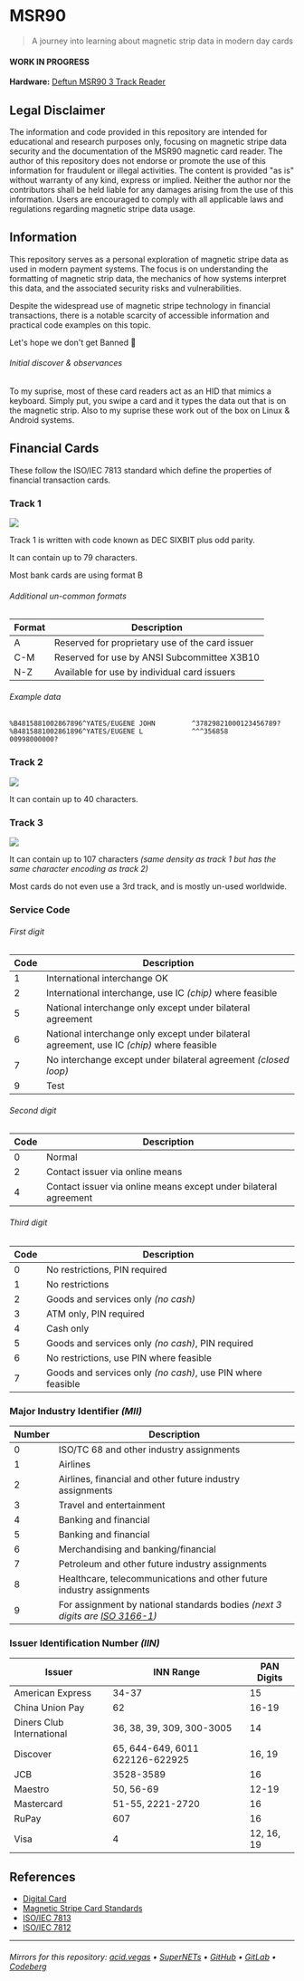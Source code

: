 # MSR90
> A journey into learning about magnetic strip data in modern day cards

#### WORK IN PROGRESS
**Hardware:** [Deftun MSR90 3 Track Reader](https://www.amazon.com/MSR90-Magnetic-Credit-Reader-Deftun/dp/B01DUB4GVO/)

## Legal Disclaimer
The information and code provided in this repository are intended for educational and research purposes only, focusing on magnetic stripe data security and the documentation of the MSR90 magnetic card reader. The author of this repository does not endorse or promote the use of this information for fraudulent or illegal activities. The content is provided "as is" without warranty of any kind, express or implied. Neither the author nor the contributors shall be held liable for any damages arising from the use of this information. Users are encouraged to comply with all applicable laws and regulations regarding magnetic stripe data usage.

## Information
This repository serves as a personal exploration of magnetic stripe data as used in modern payment systems. The focus is on understanding the formatting of magnetic strip data, the mechanics of how systems interpret this data, and the associated security risks and vulnerabilities.

Despite the widespread use of magnetic stripe technology in financial transactions, there is a notable scarcity of accessible information and practical code examples on this topic.

Let's hope we don't get Banned 🤷

###### Initial discover & observances
To my suprise, most of these card readers act as an HID that mimics a keyboard. Simply put, you swipe a card and it types the data out that is on the magnetic strip. Also to my suprise these work out of the box on Linux & Android systems.

## Financial Cards
These follow the ISO/IEC 7813 standard which define the properties of financial transaction cards.

### Track 1
![](./.screens/track1.png)

Track 1 is written with code known as DEC SIXBIT plus odd parity.

It can contain up to 79 characters.

Most bank cards are using format B

###### Additional un-common formats
| Format | Description                                     |
| ------ | ----------------------------------------------- |
| A      | Reserved for proprietary use of the card issuer |
| C-M    | Reserved for use by ANSI Subcommittee X3B10     |
| N-Z    | Available for use by individual card issuers    |

###### Example data
```
%B4815881002867896^YATES/EUGENE JOHN         ^37829821000123456789?
%B4815881002861896^YATES/EUGENE L            ^^^356858      00998000000? 
```

### Track 2
![](./.screens/track2.png)

It can contain up to 40 characters.

### Track 3
![](./.screens/track3.png)

It can contain up to 107 characters *(same density as track 1 but has the same character encoding as track 2)*

Most cards do not even use a 3rd track, and is mostly un-used worldwide.

### Service Code
###### First digit
| Code | Description                                                                                |
| ---- | ------------------------------------------------------------------------------------------ |
| 1    | International interchange OK                                                               |
| 2    | International interchange, use IC *(chip)* where feasible                                  |
| 5    | National interchange only except under bilateral agreement                                 |
| 6    | National interchange only except under bilateral agreement, use IC *(chip)* where feasible |
| 7    | No interchange except under bilateral agreement *(closed loop)*                            |
| 9    | Test                                                                                       |

###### Second digit
| Code | Description                                                                              |
| ---- | ---------------------------------------------------------------------------------------- |
| 0    | Normal                                                                                   |
| 2    | Contact issuer via online means                                                          |
| 4    | Contact issuer via online means except under bilateral agreement                         |

###### Third digit
| Code | Description                                                 |
| ---- | ----------------------------------------------------------- |
| 0    | No restrictions, PIN required                               |
| 1    | No restrictions                                             |
| 2    | Goods and services only *(no cash)*                         |
| 3    | ATM only, PIN required                                      |
| 4    | Cash only                                                   |
| 5    | Goods and services only *(no cash)*, PIN required           |
| 6    | No restrictions, use PIN where feasible                     |
| 7    | Goods and services only *(no cash)*, use PIN where feasible |

### Major Industry Identifier *(MII)*
| Number | Description                                                                                                              |
| ------ | ------------------------------------------------------------------------------------------------------------------------ |
| 0      | ISO/TC 68 and other industry assignments                                                                                 |
| 1      | Airlines                                                                                                                 |
| 2      | Airlines, financial and other future industry assignments                                                                |
| 3      | Travel and entertainment                                                                                                 |
| 4      | Banking and financial                                                                                                    |
| 5      | Banking and financial                                                                                                    |
| 6      | Merchandising and banking/financial                                                                                      |
| 7      | Petroleum and other future industry assignments                                                                          |
| 8      | Healthcare, telecommunications and other future industry assignments                                                     |
| 9      | For assignment by national standards bodies *(next 3 digits are [ISO 3166-1](https://en.wikipedia.org/wiki/ISO_3166-1))* |

### Issuer Identification Number *(IIN)*
| Issuer                    | INN Range                       | PAN Digits |
| ------------------------- | ------------------------------- | ---------- |
| American Express          | 34-37                           | 15         |
| China Union Pay           | 62                              | 16-19      |
| Diners Club International | 36, 38, 39, 309, 300-3005       | 14         |
| Discover                  | 65, 644-649, 6011 622126-622925 | 16, 19     |
| JCB                       | 3528-3589                       | 16         |
| Maestro                   | 50, 56-69                       | 12-19      |
| Mastercard                | 51-55, 2221-2720                | 16         |
| RuPay                     | 607                             | 16         |
| Visa                      | 4                               | 12, 16, 19 |

## References
- [Digital Card](https://en.wikipedia.org/wiki/Digital_card)
- [Magnetic Stripe Card Standards](https://www.magtek.com/content/documentationfiles/d99800004.pdf)
- [ISO/IEC 7813](https://en.wikipedia.org/wiki/ISO/IEC_7813)
- [ISO/IEC 7812](https://en.wikipedia.org/wiki/ISO/IEC_7812)
___

###### Mirrors for this repository: [acid.vegas](https://git.acid.vegas/msr90) • [SuperNETs](https://git.supernets.org/acidvegas/msr90) • [GitHub](https://github.com/acidvegas/msr90) • [GitLab](https://gitlab.com/acidvegas/msr90) • [Codeberg](https://codeberg.org/acidvegas/msr90)
